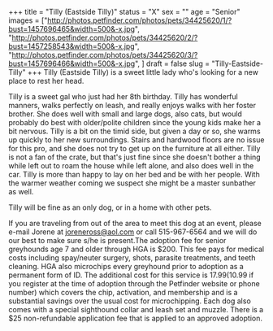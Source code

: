 +++
title = "Tilly (Eastside Tilly)"
status = "X"
sex = ""
age = "Senior"
images = ["http://photos.petfinder.com/photos/pets/34425620/1/?bust=1457696465&width=500&-x.jpg",
"http://photos.petfinder.com/photos/pets/34425620/2/?bust=1457258543&width=500&-x.jpg",
"http://photos.petfinder.com/photos/pets/34425620/3/?bust=1457696466&width=500&-x.jpg",
]
draft = false
slug = "Tilly-Eastside-Tilly"
+++
Tilly (Eastside Tilly) is a sweet little lady who's looking for a new place to rest her head. 

Tilly is a sweet gal who just had her 8th birthday.  Tilly has
wonderful manners, walks perfectly on leash, and really enjoys walks
with her foster brother.  She does well with small and large dogs,
also cats, but would probably do best with older/polite children since
the young kids make her a bit nervous.  Tilly is a bit on the timid
side, but given a day or so, she warms up quickly to her new
surroundings.  Stairs and hardwood floors are no issue for this pro,
and she does not try to get up on the furniture at all either.  Tilly
is not a fan of the crate, but that's just fine since she doesn't
bother a thing while left out to roam the house while left alone, and
also does well in the car.  Tilly is more than happy to lay on her bed
and be with her people.  With the warmer weather coming we suspect she
might be a master sunbather as well.

Tilly will be fine as an only dog, or in a home with other pets.


If you are traveling from out of the area to meet this dog at an event, please e-mail Jorene at joreneross@aol.com or call 515-967-6564 and we will do our best to make sure s/he is present.The adoption fee for senior greyhounds age 7 and older  through HGA is $200. This fee pays for medical costs including spay/neuter surgery, shots, parasite treatments, and teeth cleaning. HGA also microchips every greyhound prior to adoption as a permanent form of ID. The additional cost for this service is $17.99 ($10.99 if you register at the time of adoption through the Petfinder website or phone number) which covers the chip, activation, and membership and is a substantial savings over the usual cost for microchipping. Each dog also comes with a special sighthound collar and leash set and muzzle. There is a $25 non-refundable application fee that is applied to an approved adoption.
